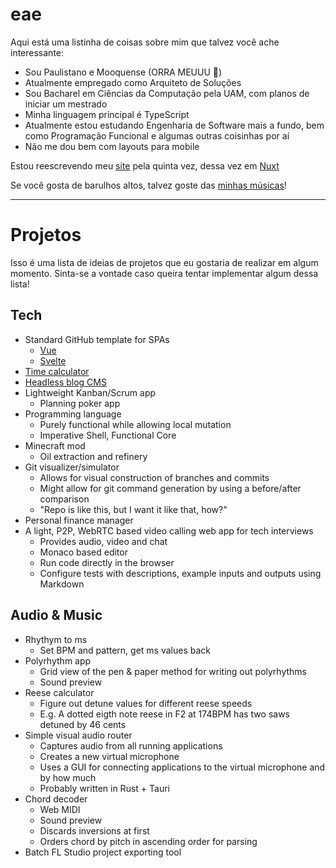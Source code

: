 # eae

Aqui está uma listinha de coisas sobre mim que talvez você ache interessante:

- Sou Paulistano e Mooquense (ORRA MEUUU 🤌)
- Atualmente empregado como Arquiteto de Soluções
- Sou Bacharel em Ciências da Computação pela UAM, com planos de iniciar um mestrado
- Minha linguagem principal é TypeScript
- Atualmente estou estudando Engenharia de Software mais a fundo, bem como Programação Funcional e algumas outras coisinhas por aí
- Não me dou bem com layouts para mobile

Estou reescrevendo meu [site](https://peruibeloko.github.io/) pela quinta vez, dessa vez em [Nuxt](https://www.nuxt.com/)

Se você gosta de barulhos altos, talvez goste das [minhas músicas](https://linktr.ee/dyn.mic)!

---

# Projetos

Isso é uma lista de ideias de projetos que eu gostaria de realizar em algum momento. Sinta-se a vontade caso queira tentar implementar algum dessa lista!

## Tech
- Standard GitHub template for SPAs
  - [Vue](https://github.com/peruibeloko/template-vue)
  - [Svelte](https://github.com/peruibeloko/template-svelte)
- [Time calculator](https://github.com/Peruibeloko/time-calculator)
- [Headless blog CMS](https://github.com/Peruibeloko/typewriter)
- Lightweight Kanban/Scrum app
  - Planning poker app
- Programming language
  - Purely functional while allowing local mutation
  - Imperative Shell, Functional Core
- Minecraft mod
  - Oil extraction and refinery
- Git visualizer/simulator
  - Allows for visual construction of branches and commits
  - Might allow for git command generation by using a before/after comparison
  - "Repo is like this, but I want it like that, how?"
- Personal finance manager
- A light, P2P, WebRTC based video calling web app for tech interviews
  - Provides audio, video and chat
  - Monaco based editor
  - Run code directly in the browser
  - Configure tests with descriptions, example inputs and outputs using Markdown

## Audio & Music
- Rhythym to ms
  - Set BPM and pattern, get ms values back
- Polyrhythm app
  - Grid view of the pen & paper method for writing out polyrhythms
  - Sound preview
- Reese calculator
  - Figure out detune values for different reese speeds
  - E.g. A dotted eigth note reese in F2 at 174BPM has two saws detuned by 46 cents
- Simple visual audio router
  - Captures audio from all running applications
  - Creates a new virtual microphone
  - Uses a GUI for connecting applications to the virtual microphone and by how much
  - Probably written in Rust + Tauri
- Chord decoder
  - Web MIDI
  - Sound preview
  - Discards inversions at first
  - Orders chord by pitch in ascending order for parsing
- Batch FL Studio project exporting tool

